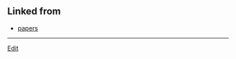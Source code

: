 ## Linked from

* [papers](papers.md)


----
[Edit](https://github.com/vitroid/vitroid.github.io/edit/master/MD/paper1998.md)
